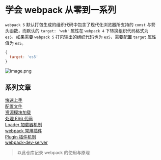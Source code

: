 # 学会 webpack 从零到一系列

`webpack 5` 默认打包生成的组织代码中包含了现代化浏览器所支持的 `const` 与箭头函数，而默认的 `target: 'web'` 属性在 `webpack 4` 下转换组织代码格式为 `es5`，如果需要 `webpack 5` 打包输出的组织代码也为 `es5`，需要配置 `target` 属性值为 `es5`。

```javascript
{
  target: 'es5'
}
```

![image.png](https://s3.ax1x.com/2020/12/05/DqW7c9.png)

## 系列文章

[快速上手](/01-quickly-start/)  
[配置文件](/02-configuration/)  
[资源模块加载](/03-asset-load/)  
[处理 ES6 代码](/04-babel-loader/)  
[Loader 加载器机制](/05-loader-theory/)  
[webpack 常用插件](/06-generally-used-plugins/)  
[Plugin 插件机制](/07-plugin-theory/)  
[webpack-dev-server](/08-webpack-dev-server/)  

> 以此仓库记录 webpack 的使用与原理
